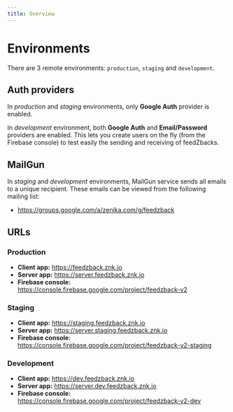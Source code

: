 ```yaml
---
title: Overview
---
```


# Environments

There are 3 remote environments: `production`, `staging` and `development`.

## Auth providers

In _production_ and _staging_ environments, only **Google Auth** provider is enabled.

In _development_ environment, both **Google Auth** and **Email/Password** providers are enabled.
This lets you create users on the fly (from the Firebase console) to test easily the sending and receiving of feedZbacks.

## MailGun

In _staging_ and _development_ environments, MailGun service sends all emails to a unique recipient.
These emails can be viewed from the following mailing list:

- https://groups.google.com/a/zenika.com/g/feedzback

## URLs

### Production

- **Client app:** https://feedzback.znk.io
- **Server app:** https://server.feedzback.znk.io
- **Firebase console:** https://console.firebase.google.com/project/feedzback-v2

### Staging

- **Client app:** https://staging.feedzback.znk.io
- **Server app:** https://server.staging.feedzback.znk.io
- **Firebase console:** https://console.firebase.google.com/project/feedzback-v2-staging

### Development

- **Client app:** https://dev.feedzback.znk.io
- **Server app:** https://server.dev.feedzback.znk.io
- **Firebase console:** https://console.firebase.google.com/project/feedzback-v2-dev
